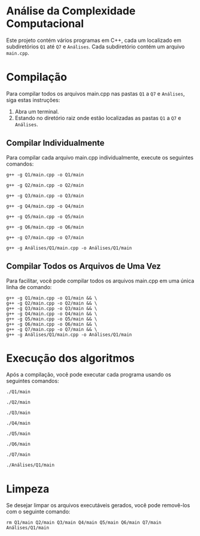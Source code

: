 # Análise da Complexidade Computacional

Este projeto contém vários programas em C++, cada um localizado em subdiretórios `Q1` até `Q7` e `Análises`. Cada subdiretório contém um arquivo `main.cpp`.

# Compilação

Para compilar todos os arquivos main.cpp nas pastas `Q1` a `Q7` e `Análises`, siga estas instruções:

1. Abra um terminal.
2. Estando no diretório raiz onde estão localizadas as pastas `Q1` a `Q7` e `Análises`.

## Compilar Individualmente

Para compilar cada arquivo main.cpp individualmente, execute os seguintes comandos:

```
g++ -g Q1/main.cpp -o Q1/main
```

```
g++ -g Q2/main.cpp -o Q2/main
```

```
g++ -g Q3/main.cpp -o Q3/main
```

```
g++ -g Q4/main.cpp -o Q4/main
```

```
g++ -g Q5/main.cpp -o Q5/main
```

```
g++ -g Q6/main.cpp -o Q6/main
```

```
g++ -g Q7/main.cpp -o Q7/main
```

```
g++ -g Análises/Q1/main.cpp -o Análises/Q1/main
```

## Compilar Todos os Arquivos de Uma Vez

Para facilitar, você pode compilar todos os arquivos main.cpp em uma única linha de comando:

```
g++ -g Q1/main.cpp -o Q1/main && \
g++ -g Q2/main.cpp -o Q2/main && \
g++ -g Q3/main.cpp -o Q3/main && \
g++ -g Q4/main.cpp -o Q4/main && \
g++ -g Q5/main.cpp -o Q5/main && \
g++ -g Q6/main.cpp -o Q6/main && \
g++ -g Q7/main.cpp -o Q7/main && \
g++ -g Análises/Q1/main.cpp -o Análises/Q1/main
```

# Execução dos algoritmos

Após a compilação, você pode executar cada programa usando os seguintes comandos:

```
./Q1/main
```

```
./Q2/main
```

```
./Q3/main
```

```
./Q4/main
```

```
./Q5/main
```

```
./Q6/main
```

```
./Q7/main
```

```
./Análises/Q1/main
```

# Limpeza

Se desejar limpar os arquivos executáveis gerados, você pode removê-los com o seguinte comando:

```
rm Q1/main Q2/main Q3/main Q4/main Q5/main Q6/main Q7/main Análises/Q1/main
```
